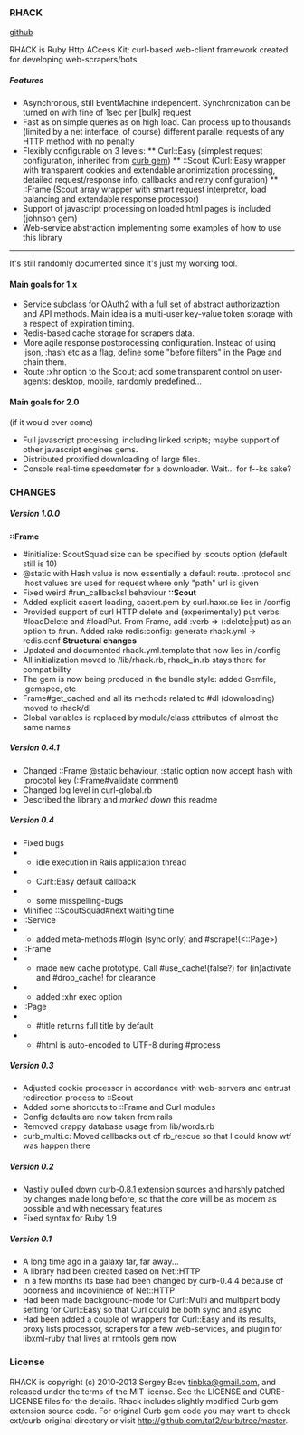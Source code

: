 ### RHACK
[github](https://github.com/tinbka/rhack)

RHACK is Ruby Http ACcess Kit: curl-based web-client framework created for developing web-scrapers/bots.

##### Features
* Asynchronous, still EventMachine independent. Synchronization can be turned on with fine of 1sec per [bulk] request
* Fast as on simple queries as on high load. Can process up to thousands (limited by a net interface, of course) different parallel requests of any HTTP method with no penalty
* Flexibly configurable on 3 levels:
** Curl::Easy (simplest request configuration, inherited from [curb gem](http://github.com/taf2/curb))
** ::Scout (Curl::Easy wrapper with transparent cookies and extendable anonimization processing, detailed request/response info, callbacks and retry configuration)
** ::Frame (Scout array wrapper with smart request interpretor, load balancing and extendable response processor)
* Support of javascript processing on loaded html pages is included (johnson gem)
* Web-service abstraction implementing some examples of how to use this library

---

It's still randomly documented since it's just my working tool.

#### Main goals for 1.x

* Service subclass for OAuth2 with a full set of abstract authorizaztion and API methods. Main idea is a multi-user key-value token storage with a respect of expiration timing.
* Redis-based cache storage for scrapers data.
* More agile response postprocessing configuration. Instead of using :json, :hash etc as a flag, define some "before filters" in the Page and chain them.
* Route :xhr option to the Scout; add some transparent control on user-agents: desktop, mobile, randomly predefined...

#### Main goals for 2.0
(if it would ever come)

* Full javascript processing, including linked scripts; maybe support of other javascript engines gems.
* Distributed proxified downloading of large files.
* Console real-time speedometer for a downloader. Wait... for f--ks sake?

### CHANGES

##### Version 1.0.0

**::Frame**
* #initialize: ScoutSquad size can be specified by :scouts option (default still is 10)
* @static with Hash value is now essentially a default route. :protocol and :host values are used for request where only "path" url is given
* Fixed weird #run_callbacks! behaviour
**::Scout**
* Added explicit cacert loading, cacert.pem by curl.haxx.se lies in <gemdir>/config
* Provided support of curl HTTP delete and (experimentally) put verbs: #loadDelete and #loadPut. From Frame, add :verb => (:delete|:put) as an option to #run.
Added rake redis:config: generate rhack.yml -> redis.conf
**Structural changes**
* Updated and documented rhack.yml.template that now lies in <gemdir>/config
* All initialization moved to <gemdir>/lib/rhack.rb, rhack_in.rb stays there for compatibility
* The gem is now being produced in the bundle style: added Gemfile, .gemspec, etc
* Frame#get_cached and all its methods related to #dl (downloading) moved to rhack/dl
* Global variables is replaced by module/class attributes of almost the same names

##### Version 0.4.1

* Сhanged ::Frame @static behaviour, :static option now accept hash with :procotol key (::Frame#validate comment)
* Changed log level in curl-global.rb
* Described the library and *marked down* this readme

##### Version 0.4

* Fixed bugs
* * idle execution in Rails application thread
* * Curl::Easy default callback
* * some misspelling-bugs
* Minified ::ScoutSquad#next waiting time
* ::Service
* * added meta-methods #login (sync only) and #scrape!(<::Page>)
* ::Frame
* * made new cache prototype. Call #use_cache!(false?) for (in)activate and #drop_cache! for clearance
* * added :xhr exec option
* ::Page
* * #title returns full title by default
* * #html is auto-encoded to UTF-8 during #process

##### Version 0.3

* Adjusted cookie processor in accordance with web-servers and entrust redirection process to ::Scout
* Added some shortcuts to ::Frame and Curl modules
* Сonfig defaults are now taken from rails
* Removed crappy database usage from lib/words.rb
* curb_multi.c: Moved callbacks out of rb_rescue so that I could know wtf was happen there

##### Version 0.2

* Nastily pulled down curb-0.8.1 extension sources and harshly patched by changes made long before, so that the core will be as modern as possible and with necessary features
* Fixed syntax for Ruby 1.9

##### Version 0.1

* A long time ago in a galaxy far, far away...
* A library had been created based on Net::HTTP
* In a few months its base had been changed by curb-0.4.4 because of poorness and incovinience of Net::HTTP
* Had been made background-mode for Curl::Multi and multipart body setting for Curl::Easy so that Curl could be both sync and async
* Had been added a couple of wrappers for Curl::Easy and its results, proxy lists processor, scrapers for a few web-services, and plugin for libxml-ruby that lives at rmtools gem now

### License

RHACK is copyright (c) 2010-2013 Sergey Baev <tinbka@gmail.com>, and released under the terms of the MIT license. 
See the LICENSE and CURB-LICENSE files for the details. 
Rhack includes slightly modified Curb gem extension source code. For original 
Curb gem code you may want to check ext/curb-original directory or visit <http://github.com/taf2/curb/tree/master>.